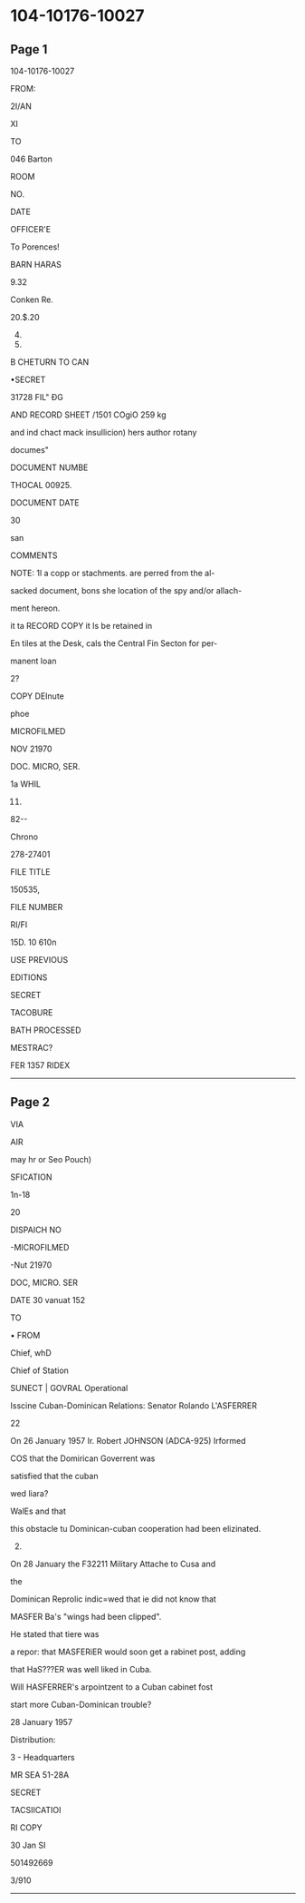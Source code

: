 # 104-10176-10027

## Page 1

104-10176-10027

FROM:

2I/AN

XI

TO

046 Barton

ROOM

NO.

DATE

OFFICER'E

To Porences!

BARN HARAS

9.32

Conken Re.

20.$.20

4.

5.

B CHETURN TO CAN

•SECRET

31728 FIL" ĐG

AND RECORD SHEET /1501 COgiO 259 kg

and ind chact mack insullicion) hers author rotany

documes"

DOCUMENT NUMBE

THOCAL 00925.

DOCUMENT DATE

30

san

COMMENTS

NOTE: 1l a copp or stachments. are perred from the al-

sacked document, bons she location of the spy and/or allach-

ment hereon.

it ta RECORD COPY it Is be retained in

En tiles at the Desk, cals the Central Fin Secton for per-

manent loan

2?

COPY DEInute

phoe

MICROFILMED

NOV 21970

DOC. MICRO, SER.

1а WHIL

11.

82--

Chrono

278-27401

FILE TITLE

150535,

FILE NUMBER

RI/FI

15D. 10 610n

USE PREVIOUS

EDITIONS

SECRET

TACOBURE

BATH PROCESSED

MESTRAC?

FER 1357 RIDEX

---

## Page 2

VIA

AIR

may hr or Seo Pouch)

SFICATION

1n-18

20

DISPAICH NO

-MICROFILMED

-Nut 21970

DOC, MICRO. SER

DATE 30 vanuat 152

TO

• FROM

Chief, whD

Chief of Station

SUNECT | GOVRAL Operational

Isscine Cuban-Dominican Relations: Senator Rolando L'ASFERRER

22

On 26 January 1957 Ir. Robert JOHNSON (ADCA-925) Irformed

COS that the Domirican Goverrent was

satisfied that the cuban

wed liara?

WalEs and that

this obstacle tu Dominican-cuban cooperation had been elizinated.

2.

On 28 January the F32211 Military Attache to Cusa and

the

Dominican Reprolic indic=wed that ie did not know that

MASFER Ba's "wings had been clipped".

He stated that tiere was

a repor: that MASFERiER would soon get a rabinet post, adding

that HaS???ER was well liked in Cuba.

Will HASFERRER's arpointzent to a Cuban cabinet fost

start more Cuban-Dominican trouble?

28 January 1957

Distribution:

3 - Headquarters

MR SEA 51-28A

SECRET

TACSIICATIOI

RI COPY

30 Jan SI

501492669

3/910

---

